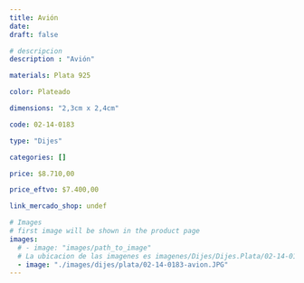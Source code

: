 ```yaml
---
title: Avión
date: 
draft: false

# descripcion
description : "Avión"

materials: Plata 925

color: Plateado

dimensions: "2,3cm x 2,4cm"

code: 02-14-0183

type: "Dijes"

categories: []

price: $8.710,00

price_eftvo: $7.400,00

link_mercado_shop: undef

# Images
# first image will be shown in the product page
images:
  # - image: "images/path_to_image"
  # La ubicacion de las imagenes es imagenes/Dijes/Dijes.Plata/02-14-0183-avion
  - image: "./images/dijes/plata/02-14-0183-avion.JPG"
---
```

